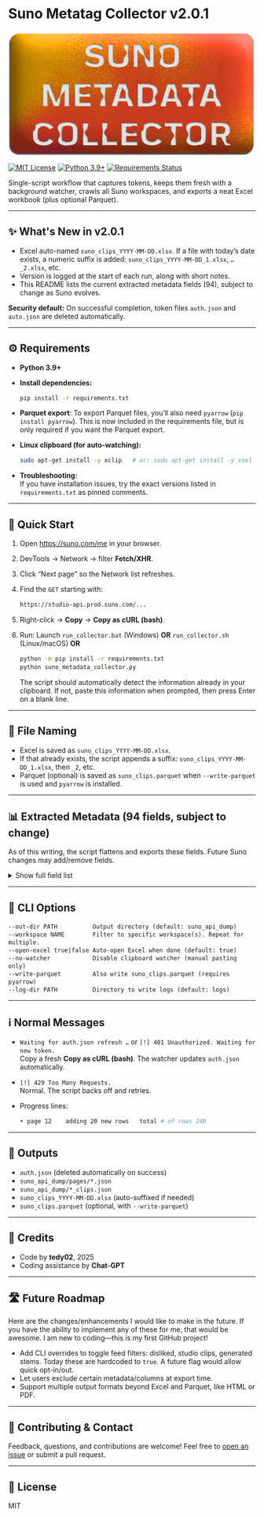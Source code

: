 # Suno Metatag Collector v2.0.1

![Suno Metadata Collector](smc_main_image.webp)

[![MIT License](https://img.shields.io/badge/license-MIT-green.svg)](LICENSE)
[![Python 3.9+](https://img.shields.io/badge/python-3.9%2B-blue.svg)](https://www.python.org/downloads/)
[![Requirements Status](https://img.shields.io/badge/requirements-up%20to%20date-brightgreen)](requirements.txt)

Single-script workflow that captures tokens, keeps them fresh with a background watcher, crawls all Suno workspaces, and exports a neat Excel workbook (plus optional Parquet).

---

## ✨ What's New in v2.0.1

- Excel auto-named `suno_clips_YYYY-MM-DD.xlsx`. If a file with today’s date exists, a numeric suffix is added: `suno_clips_YYYY-MM-DD_1.xlsx`, `…_2.xlsx`, etc.
- Version is logged at the start of each run, along with short notes.
- This README lists the current extracted metadata fields (94), subject to change as Suno evolves.

**Security default:** On successful completion, token files `auth.json` and `auto.json` are deleted automatically.

---

## ⚙️ Requirements

- **Python 3.9+**
- **Install dependencies:**

  ```bash
  pip install -r requirements.txt
  ```

- **Parquet export**: To export Parquet files, you’ll also need `pyarrow` (`pip install pyarrow`). This is now included in the requirements file, but is only required if you want the Parquet export.
- **Linux clipboard (for auto-watching):**

  ```bash
  sudo apt-get install -y xclip   # or: sudo apt-get install -y xsel
  ```

- **Troubleshooting:**  
  If you have installation issues, try the exact versions listed in `requirements.txt` as pinned comments.

---

## 🚀 Quick Start

1. Open <https://suno.com/me> in your browser.
2. DevTools → Network → filter **Fetch/XHR**.
3. Click “Next page” so the Network list refreshes.
4. Find the `GET` starting with:

   ```bash
   https://studio-api.prod.suno.com/...
   ```

5. Right-click → **Copy** → **Copy as cURL (bash)**.
6. Run: Launch `run_collector.bat` (Windows) **OR** `run_collector.sh` (Linux/macOS) **OR**

   ```bash
   python -m pip install -r requirements.txt
   python suno_metadata_collector.py
   ```

   The script should automatically detect the information already in your clipboard. If not, paste this information when prompted, then press Enter on a blank line.

---

## 📄 File Naming

- Excel is saved as `suno_clips_YYYY-MM-DD.xlsx`.
- If that already exists, the script appends a suffix: `suno_clips_YYYY-MM-DD_1.xlsx`, then `_2`, etc.
- Parquet (optional) is saved as `suno_clips.parquet` when `--write-parquet` is used and `pyarrow` is installed.

---

## 📊 Extracted Metadata (94 fields, subject to change)

As of this writing, the script flattens and exports these fields. Future Suno changes may add/remove fields.

<details>
<summary>Show full field list</summary>

- project_name
- project_id
- allow_comments
- audio_url
- avatar_image_url
- caption
- comment_count
- created_at
- display_name
- display_tags
- download_disabled_reason
- entity_type
- explicit
- flag_count
- handle
- has_hook
- id
- image_large_url
- image_url
- is_contest_clip
- is_handle_updated
- is_liked
- is_public
- is_trashed
- major_model_version
- metadata.artist_clip_id
- metadata.can_publish_with_vocal
- metadata.can_remix
- metadata.concat_history
- metadata.control_sliders.audio_weight
- metadata.control_sliders.style_weight
- metadata.control_sliders.weirdness_constraint
- metadata.cover_clip_id
- metadata.duration
- metadata.edit_session_id
- metadata.edited_clip_id
- metadata.error_message
- metadata.error_type
- metadata.gpt_description_prompt
- metadata.has_stem
- metadata.has_vocal
- metadata.history
- metadata.infill
- metadata.infill_lyrics
- metadata.is_audio_upload_tos_accepted
- metadata.is_loudness_under_threshold
- metadata.is_remix
- metadata.negative_tags
- metadata.persona_id
- metadata.playlist_id
- metadata.priority
- metadata.prompt
- metadata.refund_credits
- metadata.show_remix
- metadata.speed_clip_id
- metadata.stem_from_id
- metadata.stem_task
- metadata.stem_type_group_name
- metadata.stem_type_id
- metadata.stream
- metadata.styles_lyrics_clip_id
- metadata.tags
- metadata.task
- metadata.type
- metadata.upsample_clip_id
- metadata.video_is_stale
- model_name
- persona.id
- persona.image_s3_id
- persona.is_owned
- persona.is_public
- persona.is_trashed
- persona.name
- persona.root_clip_id
- persona.user_display_name
- persona.user_handle
- persona.user_image_url
- play_count
- project.description
- project.id
- project.is_public
- project.is_trashed
- project.name
- reaction.feedback_reason
- reaction.flagged
- reaction.play_count
- reaction.reaction_type
- reaction.skip_count
- reaction.updated_at
- status
- title
- upvote_count
- user_id
- video_url

</details>

---

## 🏃 CLI Options

```text
--out-dir PATH          Output directory (default: suno_api_dump)
--workspace NAME        Filter to specific workspace(s). Repeat for multiple.
--open-excel true|false Auto-open Excel when done (default: true)
--no-watcher            Disable clipboard watcher (manual pasting only)
--write-parquet         Also write suno_clips.parquet (requires pyarrow)
--log-dir PATH          Directory to write logs (default: logs)
```

---

## ℹ️ Normal Messages

- `Waiting for auth.json refresh …` or `[!] 401 Unauthorized. Waiting for new token.`  
  Copy a fresh **Copy as cURL (bash)**. The watcher updates `auth.json` automatically.
- `[!] 429 Too Many Requests.`  
  Normal. The script backs off and retries.
- Progress lines:

  ```bash
  • page 12    adding 20 new rows   total # of rows 240
  ```

---

## 📂 Outputs

- `auth.json` (deleted automatically on success)
- `suno_api_dump/pages/*.json`
- `suno_api_dump/*_clips.json`
- `suno_clips_YYYY-MM-DD.xlsx` (auto-suffixed if needed)
- `suno_clips.parquet` (optional, with `--write-parquet`)

---

## 🙏 Credits

- Code by **tedy02**, 2025  
- Coding assistance by **Chat-GPT**

---

## 🛣️ Future Roadmap

Here are the changes/enhancements I would like to make in the future. If you have the ability to implement any of these for me, that would be awesome. I am new to coding—this is my first GitHub project!

- Add CLI overrides to toggle feed filters: disliked, studio clips, generated stems. Today these are hardcoded to `true`. A future flag would allow quick opt-in/out.
- Let users exclude certain metadata/columns at export time.
- Support multiple output formats beyond Excel and Parquet, like HTML or PDF.

---

## 🤝 Contributing & Contact

Feedback, questions, and contributions are welcome!
Feel free to [open an issue](https://github.com/tedy02/suno_metadata_collector/issues) or submit a pull request.

---

## 📜 License

MIT
